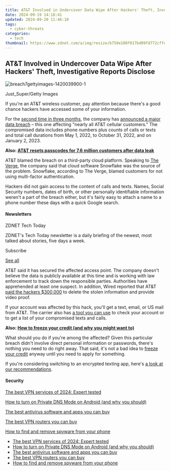 ```yaml
---
title: AT&T Involved in Undercover Data Wipe After Hackers' Theft, Investigative Reports Disclose
date: 2024-09-19 14:18:41
updated: 2024-09-20 11:46:10
tags:
  - cyber-threats
categories:
  - tech
thumbnail: https://www.zdnet.com/a/img/resize/b759e108f017bd09fd772cffe9e2ce4a1dbe739c/2024/07/12/daf0d1e3-2437-4e91-9a2b-a9d75182b6b7/breach7gettyimages-1420039900-1.jpg?width=636&height=358&fit=crop&auto=webp
---
```


## AT&T Involved in Undercover Data Wipe After Hackers' Theft, Investigative Reports Disclose

![breach7gettyimages-1420039900-1](https://www.zdnet.com/a/img/resize/39e3845fefe5cd9190f66ef028c430698b42656a/2024/07/12/daf0d1e3-2437-4e91-9a2b-a9d75182b6b7/breach7gettyimages-1420039900-1.jpg?auto=webp&width=1280)

Just\_Super/Getty Images

If you're an AT&T wireless customer, pay attention because there's a good chance hackers have accessed some of your information.

For the [second time in three months](https://www.zdnet.com/article/at-t-blasts-email-to-70m-customers-causes-massive-traffic-spike-at-experian-heres-what-happened/), the company has [announced a major data breach](https://www.att.com/support/article/my-account/000102979) – this one affecting "nearly all AT&T cellular customers." The compromised data includes phone numbers plus counts of calls or texts and total call durations from May 1, 2022, to October 31, 2022, and on January 2, 2023.

**Also: [AT&T resets passcodes for 7.6 million customers after data leak](https://www.zdnet.com/article/at-t-resets-passcodes-for-7-6-million-customers-after-data-leak-what-experts-are-saying/)** 

AT&T blamed the breach on a third-party cloud platform. Speaking to [The Verge](https://www.theverge.com/2024/7/12/24197052/att-data-breach-call-text-records-hack), the company said that cloud software Snowflake was the source of the problem. Snowflake, according to The Verge, blamed customers for not using multi-factor authentication.

Hackers did not gain access to the content of calls and texts. Names, Social Security numbers, dates of birth, or other personally identifiable information weren't a part of the breach either, but it's fairly easy to attach a name to a phone number these days with a quick Google search.

#### Newsletters

ZDNET Tech Today

ZDNET's Tech Today newsletter is a daily briefing of the newest, most talked about stories, five days a week.

 Subscribe

[See all](https://www.zdnet.com/newsletters/)

AT&T said it has secured the affected access point. The company doesn't believe the data is publicly available at this time and is working with law enforcement to track down the responsible parties. Authorities have apprehended at least one suspect. In addition, Wired reported that AT&T [paid the hackers $300,000](https://www.wired.com/story/atandt-paid-hacker-300000-to-delete-stolen-call-records/) to delete the stolen information and provide video proof. 

If your account was affected by this hack, you'll get a text, email, or US mail from AT&T. The carrier also has [a tool you can use](https://www.att.com/event/lander) to check your account or to get a list of your compromised texts and calls.

**Also: [How to freeze your credit (and why you might want to)](https://www.zdnet.com/article/how-to-freeze-your-credit/)**

What should you do if you're among the affected? Given this particular breach didn't involve direct personal information or passwords, there's nothing you need to do right away. That said, it's not a bad idea to [freeze your credit](https://www.zdnet.com/article/how-to-freeze-your-credit/) anyway until you need to apply for something.

If you're considering switching to an encrypted texting app, here's [a look at our recommendations](https://www.zdnet.com/article/best-encrypted-messaging-app/).

#### Security

[The best VPN services of 2024: Expert tested](https://www.zdnet.com/article/best-vpn/ "The best VPN services of 2024: Expert tested")

[How to turn on Private DNS Mode on Android (and why you should)](https://www.zdnet.com/article/how-to-turn-on-private-dns-mode-on-android-and-why-you-should/ "How to turn on Private DNS Mode on Android (and why you should)")

[The best antivirus software and apps you can buy](https://www.zdnet.com/article/best-antivirus/ "The best antivirus software and apps you can buy")

[The best VPN routers you can buy](https://www.zdnet.com/article/best-vpn-router/ "The best VPN routers you can buy")

[How to find and remove spyware from your phone](https://www.zdnet.com/article/how-to-find-and-remove-spyware-from-your-phone/ "How to find and remove spyware from your phone")

* [The best VPN services of 2024: Expert tested](https://www.zdnet.com/article/best-vpn/ "The best VPN services of 2024: Expert tested")
* [How to turn on Private DNS Mode on Android (and why you should)](https://www.zdnet.com/article/how-to-turn-on-private-dns-mode-on-android-and-why-you-should/ "How to turn on Private DNS Mode on Android (and why you should)")
* [The best antivirus software and apps you can buy](https://www.zdnet.com/article/best-antivirus/ "The best antivirus software and apps you can buy")
* [The best VPN routers you can buy](https://www.zdnet.com/article/best-vpn-router/ "The best VPN routers you can buy")
* [How to find and remove spyware from your phone](https://www.zdnet.com/article/how-to-find-and-remove-spyware-from-your-phone/ "How to find and remove spyware from your phone")

<ins class="adsbygoogle"
     style="display:block"
     data-ad-format="autorelaxed"
     data-ad-client="ca-pub-7571918770474297"
     data-ad-slot="1223367746"></ins>



<ins class="adsbygoogle"
     style="display:block"
     data-ad-client="ca-pub-7571918770474297"
     data-ad-slot="8358498916"
     data-ad-format="auto"
     data-full-width-responsive="true"></ins>

